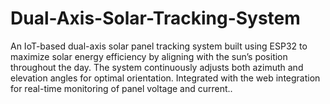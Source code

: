 # Dual-Axis-Solar-Tracking-System
An IoT-based dual-axis solar panel tracking system built using ESP32 to maximize solar energy efficiency by aligning with the sun’s position throughout the day. The system continuously adjusts both azimuth and elevation angles for optimal orientation. Integrated with the web integration for real-time monitoring of panel voltage and current..
